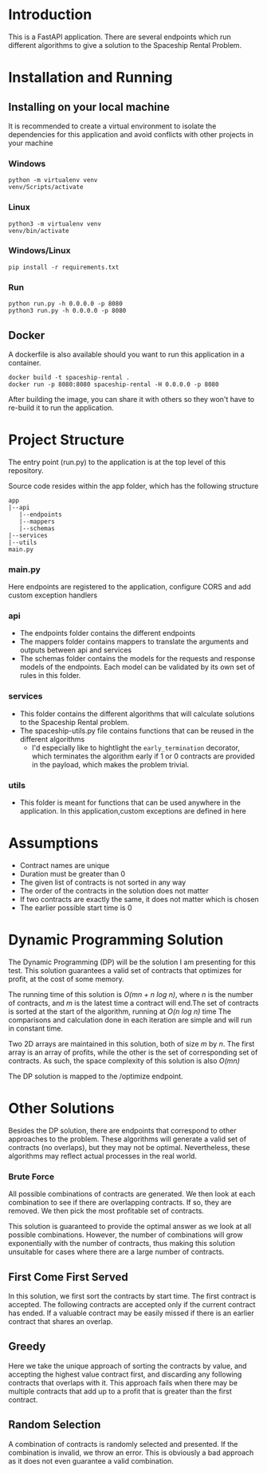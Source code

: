 # Introduction
This is a FastAPI application. There are several endpoints which run different algorithms to give a solution to the Spaceship Rental Problem.

# Installation and Running
## Installing on your local machine
It is recommended to create a virtual environment to isolate the dependencies for this application and avoid conflicts with other projects in your machine

### Windows
```
python -m virtualenv venv
venv/Scripts/activate
```

### Linux
```
python3 -m virtualenv venv
venv/bin/activate
```

### Windows/Linux
`pip install -r requirements.txt`

### Run
``` 
python run.py -h 0.0.0.0 -p 8080
python3 run.py -h 0.0.0.0 -p 8080 
```

## Docker
A dockerfile is also available should you want to run this application in a container.
```
docker build -t spaceship-rental .
docker run -p 8080:8080 spaceship-rental -H 0.0.0.0 -p 8080
```

After building the image, you can share it with others so they won't have to re-build it to run the application.

# Project Structure
The entry point (run.py) to the application is at the top level of this repository.

Source code resides within the app folder, which has the following structure
```
app
|--api
   |--endpoints
   |--mappers
   |--schemas
|--services
|--utils
main.py
```

### **main.py**
Here endpoints are registered to the application, configure CORS and add custom exception handlers

### **api**
- The endpoints folder contains the different endpoints
- The mappers folder contains mappers to translate the arguments and outputs between api and services
- The schemas folder contains the models for the requests and response models of the endpoints. Each model can be validated by its own set of rules in this folder.

### **services**
- This folder contains the different algorithms that will calculate solutions to the Spaceship Rental problem.
- The spaceship-utils.py file contains functions that can be reused in the different algorithms
  - I'd especially like to hightlight the `early_termination` decorator, which terminates the algorithm early if 1 or 0 contracts are provided in the payload, which makes the problem trivial.

### **utils**
- This folder is meant for functions that can be used anywhere in the application. In this application,custom exceptions are defined in here

# Assumptions
- Contract names are unique
- Duration must be greater than 0
- The given list of contracts is not sorted in any way
- The order of the contracts in the solution does not matter
- If two contracts are exactly the same, it does not matter which is chosen
- The earlier possible start time is 0


# Dynamic Programming Solution
The Dynamic Programming (DP) will be the solution I am presenting for this test. This solution guarantees a valid set of contracts that optimizes for profit, at the cost of some memory.

The running time of this solution is *O(mn + n log n)*, where *n* is the number of contracts, and *m* is the latest time a contract will end.The set of contracts is sorted at the start of the algorithm, running at *O(n log n)* time The comparisons and calculation done in each iteration are simple and will run in constant time. 

Two 2D arrays are maintained in this solution, both of size *m* by *n*.
The first array is an array of profits, while the other is the set of corresponding set of contracts. As such, the space complexity of this solution is also *O(mn)*

The DP solution is mapped to the /optimize endpoint.

# Other Solutions
Besides the DP solution, there are endpoints that correspond to other approaches to the problem. These algorithms will generate a valid set of contracts (no overlaps), but they may not be optimal. Nevertheless, these algorithms may reflect actual processes in the real world.
### **Brute Force**
All possible combinations of contracts are generated. We then look at each combination to see if there are overlapping contracts. If so, they are removed. We then pick the most profitable set of contracts.

This solution is guaranteed to provide the optimal answer as we look at all possible combinations. However, the number of combinations will grow exponentially with the number of contracts, thus making this solution unsuitable for cases where there are a large number of contracts.

## **First Come First Served**
In this solution, we first sort the contracts by start time. The first contract is accepted. The following contracts are accepted only if the current contract has ended. If a valuable contract may be easily missed if there is an earlier contract that shares an overlap.

## **Greedy**
Here we take the unique approach of sorting the contracts by value, and accepting the highest value contract first, and discarding any following contracts that overlaps with it. This approach fails when there may be multiple contracts that add up to a profit that is greater than the first contract.

## **Random Selection**
A combination of contracts is randomly selected and presented. If the combination is invalid, we throw an error. This is obviously a bad approach as it does not even guarantee a valid combination.